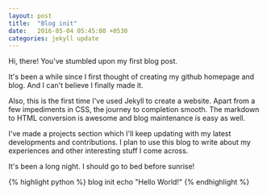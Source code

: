 ```yaml
---
layout: post
title:  "Blog init"
date:   2016-05-04 05:45:00 +0530
categories: jekyll update
---
```

Hi, there! You've stumbled upon my first blog post.

It's been a while since I first thought of creating my github homepage and blog. And I can't believe I finally made it.

Also, this is the first time I've used Jekyll to create a website. Apart from a few impediments in CSS, the journey to completion smooth. The markdown to HTML conversion is awesome and blog maintenance is easy as well.

I've made a projects section which I'll keep updating with my latest developments and contributions. I plan to use this blog to write about my experiences and other interesting stuff I come across.

It's been a long night. I should go to bed before sunrise!

{% highlight python %}
blog init
echo "Hello World!"
{% endhighlight %}